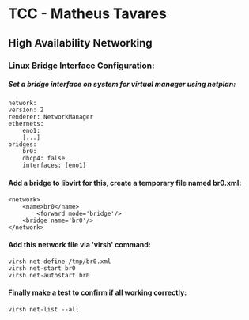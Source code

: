 # TCC - Matheus Tavares
## High Availability Networking


### Linux Bridge Interface Configuration:

##### Set a bridge interface on system for virtual manager using netplan:

    network:
    version: 2
    renderer: NetworkManager
    ethernets:
        eno1:
        [...]
    bridges:
        br0:
        dhcp4: false
        interfaces: [eno1]

#### Add a bridge to libvirt for this, create a temporary file named br0.xml:

    <network>
        <name>br0</name>
            <forward mode='bridge'/>
        <bridge name='br0'/>
    </network>


#### Add this network file via 'virsh' command:

    virsh net-define /tmp/br0.xml
    virsh net-start br0
    virsh net-autostart br0

#### Finally make a test to confirm if all working correctly:

    virsh net-list --all
